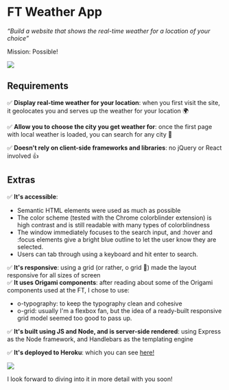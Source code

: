 # FT Weather App

_“Build a website that shows the real-time weather for a location of your choice”_

Mission: Possible!

![](https://media.giphy.com/media/12slQrvE9rsu1q/giphy.gif)

## Requirements

✅ **Display real-time weather for your location**: when you first visit the site, it geolocates you and serves up the weather for your location :earth_africa: 

✅ **Allow you to choose the city you get weather for**: once the first page with local weather is loaded, you can search for any city :city_sunrise: 

✅ **Doesn't rely on client-side frameworks and libraries**: no jQuery or React involved :+1:

## Extras

✅ **It's accessible**:
* Semantic HTML elements were used as much as possible
* The color scheme (tested with the Chrome colorblinder extension) is high contrast and is still readable with many types of colorblindness
* The window immediately focuses to the search input, and :hover and :focus elements give a bright blue outline to let the user know they are selected.
* Users can tab through using a keyboard and hit enter to search.

✅ **It's responsive**: using a grid (or rather, o grid :eyes:) made the layout responsive for all sizes of screen  
✅ **It uses Origami components**: after reading about some of the Origami components used at the FT, I chose to use:
* o-typography: to keep the typography clean and cohesive
* o-grid: usually I'm a flexbox fan, but the idea of a ready-built responsive grid model seemed too good to pass up.

✅ **It's built using JS and Node, and is server-side rendered**: using Express as the Node framework, and Handlebars as the templating engine

✅ **It's deployed to Heroku**: which you can see [here!](https://ftweatherkb.herokuapp.com/)

![](https://media.giphy.com/media/K72vGV2B0GC5y/giphy.gif)

I look forward to diving into it in more detail with you soon!
